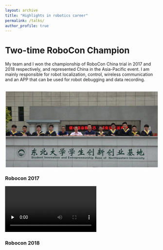 ```yaml
---
layout: archive
title: "Highlights in robotics career"
permalink: /talks/
author_profile: true
---
```

# Two-time RoboCon Champion
My team and I won the championship of RoboCon China trial in 2017 and 2018 respectively, and represented China in the Asia-Pacific event. I am mainly responsible for robot localization, control, wireless communication and an APP that can be used for robot debugging and data recording.

<br/>
<div align=center >
    <img src="/images/heying2.jpg" width="500"/>
</div>

### Robocon 2017
<video id="video" controls="" preload="none">
    <source id="mp4" src="https://www.bilibili.com/video/BV1Kt411J7xn" >
</video>

### Robocon 2018


